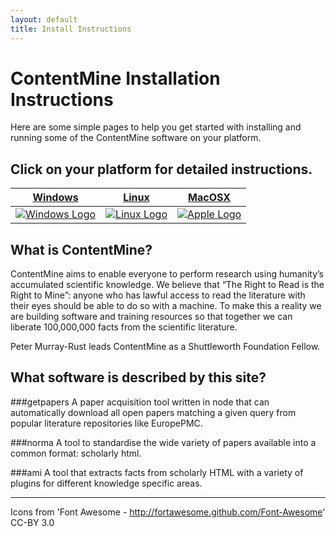 ```yaml
---
layout: default
title: Install Instructions
---
```


# ContentMine Installation Instructions

Here are some simple pages to help you get started with installing and running some of the ContentMine software on your platform.

## Click on your platform for detailed instructions.

[Windows]({{site.url}}windows.html) | [Linux]({{site.url}}linux.html) | [MacOSX]({{site.url}}osx.html)
:--------:|:-------:|:-------:
[![Windows Logo]({{site.url}}assets/windows.png)]({{site.url}}windows.html) | [![Linux Logo]({{site.url}}assets/linux.png)]({{site.url}}linux.html) | [![Apple Logo]({{site.url}}assets/apple.png)]({{site.url}}osx.html)

## What is ContentMine?
ContentMine aims to enable everyone to perform research using humanity’s accumulated scientific knowledge. We believe that “The Right to Read is the Right to Mine”: anyone who has lawful access to read the literature with their eyes should be able to do so with a machine. To make this a reality we are building software and training resources so that together we can liberate 100,000,000 facts from the scientific literature.

Peter Murray-Rust leads ContentMine as a Shuttleworth Foundation Fellow.

## What software is described by this site?

###getpapers
A paper acquisition tool written in node that can automatically download all open papers matching a given query from popular literature repositories like EuropePMC.

###norma
A tool to standardise the wide variety of papers available into a common format: scholarly html.

###ami
A tool that extracts facts from scholarly HTML with a variety of plugins for different knowledge specific areas.

---
Icons from 'Font Awesome - http://fortawesome.github.com/Font-Awesome' CC-BY 3.0
